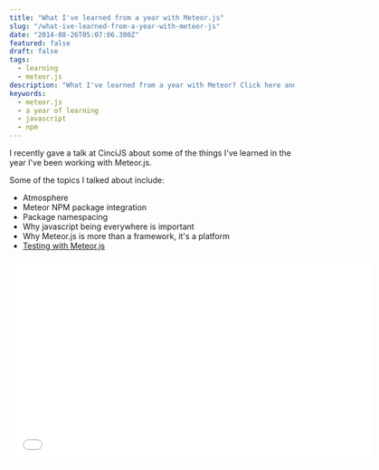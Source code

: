 ```yaml
---
title: "What I've learned from a year with Meteor.js"
slug: "/what-ive-learned-from-a-year-with-meteor-js"
date: "2014-08-26T05:07:06.300Z"
featured: false
draft: false
tags:
  - learning
  - meteor.js
description: "What I've learned from a year with Meteor? Click here and watch my thoughts."
keywords:
  - meteor.js
  - a year of learning
  - javascript
  - npm
---
```


I recently gave a talk at CinciJS about some of the things I've learned in the year I've been working with Meteor.js.

Some of the topics I talked about include:

* Atmosphere
* Meteor NPM package integration
* Package namespacing
* Why javascript being everywhere is important
* Why Meteor.js is more than a framework, it's a platform
* [Testing with Meteor.js](http://testingmeteor.com)


<iframe width="640" height="360" src="//www.youtube.com/embed/JOpPG6kiud4?list=UUC36CM_uLqhoKEqSy2mjqFQ" frameborder="0" allowfullscreen></iframe>
